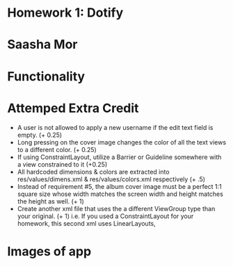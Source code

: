 # Homework 1: Dotify
# Saasha Mor

# Functionality

# Attemped Extra Credit

- A user is not allowed to apply a new username if the edit text field is empty. (+ 0.25)
- Long pressing on the cover image changes the color of all the text views to a different color. (+ 0.25)
- If using ConstraintLayout, utilize a Barrier or Guideline somewhere with a view constrained to it (+0.25)
- All hardcoded dimensions & colors are extracted into res/values/dimens.xml & res/values/colors.xml respectively (+ .5)
- Instead of requirement #5, the album cover image must be a perfect 1:1 square size whose width matches the screen width and height matches the height as well. (+ 1)
- Create another xml file that uses the a different ViewGroup type than your original. (+ 1) i.e. If you used a ConstraintLayout for your homework, this second xml uses LinearLayouts,

# Images of app
